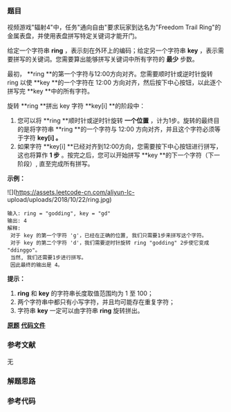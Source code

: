 ### 题目
视频游戏"辐射4"中，任务"通向自由"要求玩家到达名为"Freedom Trail Ring"的金属表盘，并使用表盘拼写特定关键词才能开门。

给定一个字符串  **ring** ，表示刻在外环上的编码；给定另一个字符串  **key** ，表示需要拼写的关键词。您需要算出能够拼写关键词中所有字符的
**最少** 步数。

最初， **ring  **的第一个字符与12:00方向对齐。您需要顺时针或逆时针旋转 ring 以使  **key  **的一个字符在 12:00
方向对齐，然后按下中心按钮，以此逐个拼写完  **key  **中的所有字符。

旋转  **ring  **拼出 key 字符  **key[i]  **的阶段中：

  1. 您可以将  **ring  **顺时针或逆时针旋转 **一个位置** ，计为1步。旋转的最终目的是将字符串  **ring  **的一个字符与 12:00 方向对齐，并且这个字符必须等于字符  **key[i] 。**
  2. 如果字符  **key[i]  **已经对齐到12:00方向，您需要按下中心按钮进行拼写，这也将算作  **1 步** 。按完之后，您可以开始拼写  **key  **的下一个字符（下一阶段）, 直至完成所有拼写。

**示例：**



![](https://assets.leetcode-cn.com/aliyun-lc-
upload/uploads/2018/10/22/ring.jpg)  
    
    
    输入: ring = "godding", key = "gd"
    输出: 4
    解释:
     对于 key 的第一个字符 'g'，已经在正确的位置, 我们只需要1步来拼写这个字符。 
     对于 key 的第二个字符 'd'，我们需要逆时针旋转 ring "godding" 2步使它变成 "ddinggo"。
     当然, 我们还需要1步进行拼写。
     因此最终的输出是 4。
    

**提示：**

  1. **ring** 和  **key**  的字符串长度取值范围均为 1 至 100；
  2. 两个字符串中都只有小写字符，并且均可能存在重复字符；
  3. 字符串  **key**  一定可以由字符串 **ring**  旋转拼出。

 **[原题](https://leetcode-cn.com/problems/freedom-trail/)**    **[代码文件]()**


### 参考文献
无

### 解题思路




### 参考代码

```go


```




